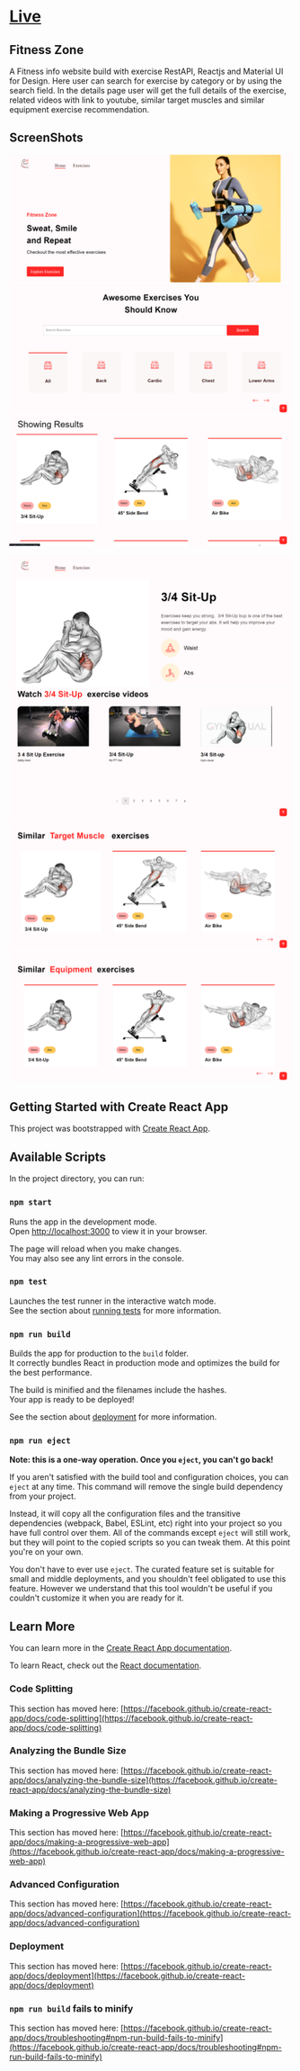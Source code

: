 # [Live](https://fitness-zone-gym.netlify.app/)

## Fitness Zone

A Fitness info website build with exercise RestAPI, Reactjs and Material UI for Design. Here user can search for exercise by category or by using the search field. In the details page user will get the full details of the exercise, related videos with link to youtube, similar target muscles and similar equipment exercise recommendation.

## ScreenShots

<p align="center">
  <img alt="home1" src="https://github.com/Ulrich-Tonmoy/website-reactjs/blob/main/fitness-zone/demo/home1.png" />
  <img alt="home2" src="https://github.com/Ulrich-Tonmoy/website-reactjs/blob/main/fitness-zone/demo/home2.png" />
  <img alt="home3" src="https://github.com/Ulrich-Tonmoy/website-reactjs/blob/main/fitness-zone/demo/home3.png" />
</p>
<p align="center">
  <img alt="detail1" src="https://github.com/Ulrich-Tonmoy/website-reactjs/blob/main/fitness-zone/demo/detail1.png" />
  <img alt="detail2" src="https://github.com/Ulrich-Tonmoy/website-reactjs/blob/main/fitness-zone/demo/detail2.png" />
  <img alt="detail3" src="https://github.com/Ulrich-Tonmoy/website-reactjs/blob/main/fitness-zone/demo/detail3.png" />
  <img alt="detail4" src="https://github.com/Ulrich-Tonmoy/website-reactjs/blob/main/fitness-zone/demo/detail4.png" />
</p>

## Getting Started with Create React App

This project was bootstrapped with [Create React App](https://github.com/facebook/create-react-app).

## Available Scripts

In the project directory, you can run:

### `npm start`

Runs the app in the development mode.\
Open [http://localhost:3000](http://localhost:3000) to view it in your browser.

The page will reload when you make changes.\
You may also see any lint errors in the console.

### `npm test`

Launches the test runner in the interactive watch mode.\
See the section about [running tests](https://facebook.github.io/create-react-app/docs/running-tests) for more information.

### `npm run build`

Builds the app for production to the `build` folder.\
It correctly bundles React in production mode and optimizes the build for the best performance.

The build is minified and the filenames include the hashes.\
Your app is ready to be deployed!

See the section about [deployment](https://facebook.github.io/create-react-app/docs/deployment) for more information.

### `npm run eject`

**Note: this is a one-way operation. Once you `eject`, you can't go back!**

If you aren't satisfied with the build tool and configuration choices, you can `eject` at any time. This command will remove the single build dependency from your project.

Instead, it will copy all the configuration files and the transitive dependencies (webpack, Babel, ESLint, etc) right into your project so you have full control over them. All of the commands except `eject` will still work, but they will point to the copied scripts so you can tweak them. At this point you're on your own.

You don't have to ever use `eject`. The curated feature set is suitable for small and middle deployments, and you shouldn't feel obligated to use this feature. However we understand that this tool wouldn't be useful if you couldn't customize it when you are ready for it.

## Learn More

You can learn more in the [Create React App documentation](https://facebook.github.io/create-react-app/docs/getting-started).

To learn React, check out the [React documentation](https://reactjs.org/).

### Code Splitting

This section has moved here: [https://facebook.github.io/create-react-app/docs/code-splitting](https://facebook.github.io/create-react-app/docs/code-splitting)

### Analyzing the Bundle Size

This section has moved here: [https://facebook.github.io/create-react-app/docs/analyzing-the-bundle-size](https://facebook.github.io/create-react-app/docs/analyzing-the-bundle-size)

### Making a Progressive Web App

This section has moved here: [https://facebook.github.io/create-react-app/docs/making-a-progressive-web-app](https://facebook.github.io/create-react-app/docs/making-a-progressive-web-app)

### Advanced Configuration

This section has moved here: [https://facebook.github.io/create-react-app/docs/advanced-configuration](https://facebook.github.io/create-react-app/docs/advanced-configuration)

### Deployment

This section has moved here: [https://facebook.github.io/create-react-app/docs/deployment](https://facebook.github.io/create-react-app/docs/deployment)

### `npm run build` fails to minify

This section has moved here: [https://facebook.github.io/create-react-app/docs/troubleshooting#npm-run-build-fails-to-minify](https://facebook.github.io/create-react-app/docs/troubleshooting#npm-run-build-fails-to-minify)
